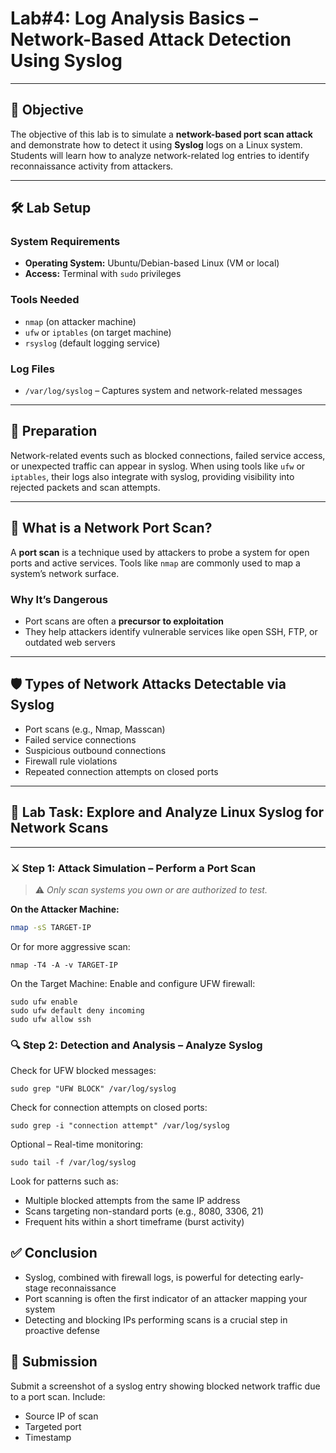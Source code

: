 # **Lab#4: Log Analysis Basics – Network-Based Attack Detection Using Syslog**

---

## 🎯 **Objective**  
The objective of this lab is to simulate a **network-based port scan attack** and demonstrate how to detect it using **Syslog** logs on a Linux system. Students will learn how to analyze network-related log entries to identify reconnaissance activity from attackers.

---

## 🛠️ **Lab Setup**

### **System Requirements**
- **Operating System:** Ubuntu/Debian-based Linux (VM or local)
- **Access:** Terminal with `sudo` privileges

### **Tools Needed**
- `nmap` (on attacker machine)
- `ufw` or `iptables` (on target machine)
- `rsyslog` (default logging service)

### **Log Files**
- `/var/log/syslog` – Captures system and network-related messages

---

## 📘 **Preparation**

Network-related events such as blocked connections, failed service access, or unexpected traffic can appear in syslog. When using tools like `ufw` or `iptables`, their logs also integrate with syslog, providing visibility into rejected packets and scan attempts.

---

## 🧠 **What is a Network Port Scan?**

A **port scan** is a technique used by attackers to probe a system for open ports and active services. Tools like `nmap` are commonly used to map a system’s network surface.

### **Why It’s Dangerous**
- Port scans are often a **precursor to exploitation**
- They help attackers identify vulnerable services like open SSH, FTP, or outdated web servers

---

## 🛡️ **Types of Network Attacks Detectable via Syslog**
- Port scans (e.g., Nmap, Masscan)
- Failed service connections
- Suspicious outbound connections
- Firewall rule violations
- Repeated connection attempts on closed ports

---

## 🧪 **Lab Task: Explore and Analyze Linux Syslog for Network Scans**

---

### ⚔️ **Step 1: Attack Simulation – Perform a Port Scan**

> ⚠️ *Only scan systems you own or are authorized to test.*

**On the Attacker Machine:**
```bash
nmap -sS TARGET-IP
```
Or for more aggressive scan:
```
nmap -T4 -A -v TARGET-IP
```
On the Target Machine: Enable and configure UFW firewall:

```
sudo ufw enable
sudo ufw default deny incoming
sudo ufw allow ssh
```

### 🔍 Step 2: Detection and Analysis – Analyze Syslog
Check for UFW blocked messages:

```
sudo grep "UFW BLOCK" /var/log/syslog
```
Check for connection attempts on closed ports:

```
sudo grep -i "connection attempt" /var/log/syslog
```
Optional – Real-time monitoring:

```
sudo tail -f /var/log/syslog
```
Look for patterns such as:
- Multiple blocked attempts from the same IP address
- Scans targeting non-standard ports (e.g., 8080, 3306, 21)
- Frequent hits within a short timeframe (burst activity)

## ✅ Conclusion
- Syslog, combined with firewall logs, is powerful for detecting early-stage reconnaissance
- Port scanning is often the first indicator of an attacker mapping your system
- Detecting and blocking IPs performing scans is a crucial step in proactive defense

## 📸 Submission
Submit a screenshot of a syslog entry showing blocked network traffic due to a port scan. Include:
- Source IP of scan
- Targeted port
- Timestamp


